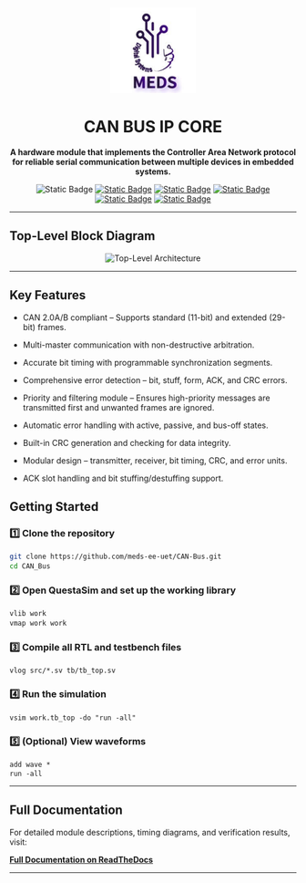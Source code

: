 <div align="center">
  <img src="./docs/images_design/meds.jpg" width="150" height="150">
</div>

<h1 align="center">CAN BUS IP CORE</h1>

<p align="center">
  <b>A hardware module that implements the Controller Area Network  protocol for reliable serial communication between multiple devices in embedded systems.</b>
</p>

<div align="center">

![Static Badge](https://img.shields.io/badge/Build-%20green)
[![Static Badge](https://img.shields.io/badge/Documentation-orange)](https://ip-can-bus.readthedocs.io/en/latest/)
[![Static Badge](https://img.shields.io/badge/License-blue)](https://github.com/meds-ee-uet/CAN-Bus/blob/main/LICENSE)
[![Static Badge](https://img.shields.io/badge/CAN2.0A%2FB-yellow)](http://esd.cs.ucr.edu/webres/can20.pdf)
[![Static Badge](https://img.shields.io/badge/Modular_Design-purple)](https://github.com/meds-ee-uet/CAN-Bus/tree/main/rtl)
[![Static Badge](https://img.shields.io/badge/Simulation-orange)](https://github.com/meds-ee-uet/CAN-Bus/tree/main/testbench)


</div>

---

## Top-Level Block Diagram

<p align="center">
  <img src="./docs/images_design/top_module.jpg" 
   alt="Top-Level Architecture" width="600">
</p>

---

## Key Features

- CAN 2.0A/B compliant – Supports standard (11-bit) and extended (29-bit) frames.

- Multi-master communication with non-destructive arbitration.

- Accurate bit timing with programmable synchronization segments.

- Comprehensive error detection – bit, stuff, form, ACK, and CRC errors.

- Priority and filtering module – Ensures high-priority messages are transmitted first and unwanted frames are ignored.

- Automatic error handling with active, passive, and bus-off states.

- Built-in CRC generation and checking for data integrity.

- Modular design – transmitter, receiver, bit timing, CRC, and error units.

- ACK slot handling and bit stuffing/destuffing support.


## Getting Started

###  1️⃣ Clone the repository

```bash
git clone https://github.com/meds-ee-uet/CAN-Bus.git
cd CAN_Bus
```
### 2️⃣ Open QuestaSim and set up the working library
```bash
vlib work
vmap work work
```

### 3️⃣ Compile all RTL and testbench files
```
vlog src/*.sv tb/tb_top.sv
```
### 4️⃣ Run the simulation
```
vsim work.tb_top -do "run -all"
```

### 5️⃣ (Optional) View waveforms
```
add wave *
run -all
```
---

## Full Documentation

For detailed module descriptions, timing diagrams, and verification results, visit:

**[Full Documentation on ReadTheDocs](https://ip-can-bus.readthedocs.io/en/latest/)**

---

